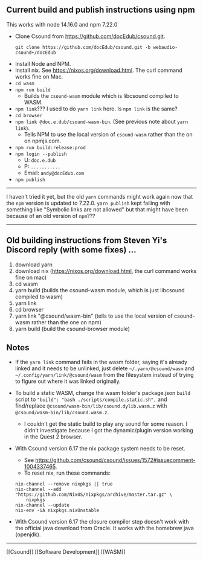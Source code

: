 ## Current build and publish instructions using npm
This works with node 14.16.0 and npm 7.22.0
- Clone Csound from https://github.com/docEdub/csound.git.
	```
	git clone https://github.com/docEdub/csound.git -b webaudio-csound+/docEdub
	```
- Install Node and NPM.
- Install nix. See https://nixos.org/download.html. The curl command works fine on Mac.
- `cd wasm`
- `npm run build`
	- Builds the `csound-wasm` module which is libcsound compiled to WASM.
- `npm link`??? I used to do `yarn link` here. Is `npm link` is the same?
- `cd browser`
- `npm link @doc.e.dub/csound-wasm-bin`. (See previous note about `yarn link`).
	- Tells NPM to use the local version of `csound-wasm` rather than the on on npmjs.com.
- `npm run build:release:prod`
- `npm login --publish`
	- U: `doc.e.dub`
	- P: `...........`
	- Email: `andy@docEdub.com`
- `npm publish`

---

I haven't tried it yet, but the old `yarn` commands might work again now that the `npm` version is updated to 7.22.0. `yarn publish` kept failing with something like "Symbolic links are not allowed" but that might have been because of an old version of `npm`???

---

## Old building instructions from Steven Yi's Discord reply (with some fixes) ...
1. download yarn
2. download nix (https://nixos.org/download.html, the curl command works fine on mac)
3. cd wasm
4. yarn build (builds the csound-wasm module, which is just libcsound compiled to wasm)
5. yarn link
6. cd browser
7. yarn link "@csound/wasm-bin" (tells to use the local version of csound-wasm rather than the one on npm)
8. yarn build (build the csound-browser module)

## Notes

- If the `yarn link` command fails in the wasm folder, saying it's already linked and it needs to be unlinked, just delete `~/.yarn/@csound/wasm` and `~/.config/yarn/link/@csound/wasm` from the filesystem instead of trying to figure out where it was linked originally.

- To build a static WASM, change the wasm folder's package.json `build` script to `"build": "bash ./scripts/compile.static.sh",` and find/replace `@csound/wasm-bin/lib/csound.dylib.wasm.z` with `@csound/wasm-bin/lib/csound.wasm.z`.
	- I couldn't get the static build to play any sound for some reason. I didn't investigate because I got the dynamic/plugin version working in the Quest 2 browser.

- With Csound version 6.17 the nix package system needs to be reset.
	- See https://github.com/csound/csound/issues/1572#issuecomment-1004337465.
	- To reset nix, run these commands:
	```
	nix-channel --remove nixpkgs || true
	nix-channel --add "https://github.com/NixOS/nixpkgs/archive/master.tar.gz" \
		nixpkgs
	nix-channel --update
	nix-env -iA nixpkgs.nixUnstable
	```

- With Csound version 6.17 the closure compiler step doesn't work with the official java download from Oracle. It works with the homebrew java (openjdk).

---

[[Csound]]
[[Software Development]]
[[WASM]]